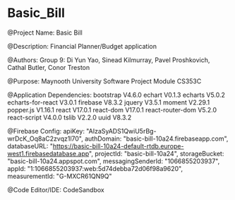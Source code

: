# Basic_Bill

@Project Name:
Basic Bill

@Description:
Financial Planner/Budget application

@Authors:
Group 9:
Di Yun Yao, Sinead Kilmurray, Pavel Proshkovich, Cathal Butler, Conor Treston

@Purpose:
Maynooth University Software Project Module CS353C


@Application Dependencies:
bootstrap V4.6.0
echart V0.1.3
echarts V5.0.2
echarts-for-react V3.0.1
firebase V8.3.2
jquery V3.5.1
moment V2.29.1
popper.js V1.16.1
react V17.0.1
react-dom V17.0.1
react-router-dom V5.2.0
react-script V4.0.0
tslib V2.2.0
uuid V8.3.2

@Firebase Config:
  apiKey: "AIzaSyADS1QwiU5rBg-wrDcK_Oq8aC2zvqz1l70",
  authDomain: "basic-bill-10a24.firebaseapp.com",
  databaseURL:
    "https://basic-bill-10a24-default-rtdb.europe-west1.firebasedatabase.app",
  projectId: "basic-bill-10a24",
  storageBucket: "basic-bill-10a24.appspot.com",
  messagingSenderId: "1066855203937",
  appId: "1:1066855203937:web:5d74debba72d06f98a9620",
  measurementId: "G-MXCR61QN9Q"
  
@Code Editor/IDE:
CodeSandbox 
